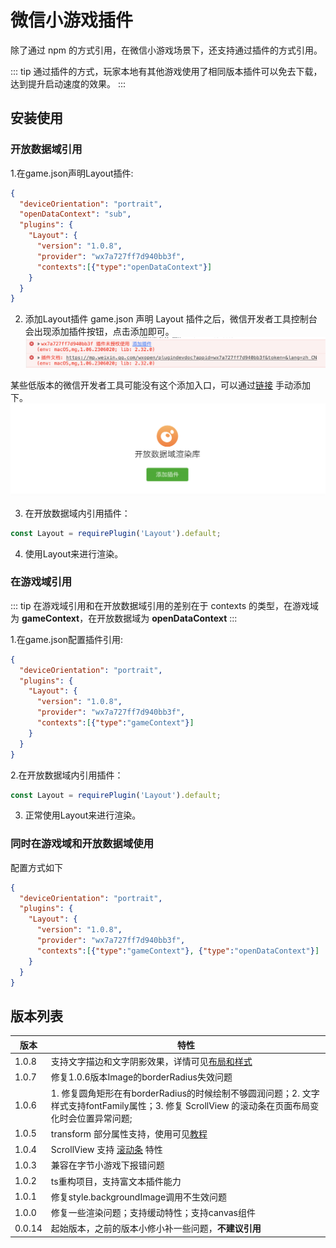 # 微信小游戏插件

除了通过 npm 的方式引用，在微信小游戏场景下，还支持通过插件的方式引用。

::: tip
通过插件的方式，玩家本地有其他游戏使用了相同版本插件可以免去下载，达到提升启动速度的效果。
:::

## 安装使用

### 开放数据域引用

1.在game.json声明Layout插件:
``` json
{
  "deviceOrientation": "portrait",
  "openDataContext": "sub",
  "plugins": {
    "Layout": {
      "version": "1.0.8",
      "provider": "wx7a727ff7d940bb3f",
      "contexts":[{"type":"openDataContext"}]
    }
  }
}

```

2. 添加Layout插件
game.json 声明 Layout 插件之后，微信开发者工具控制台会出现添加插件按钮，点击添加即可。
![Alt text](image.png)

某些低版本的微信开发者工具可能没有这个添加入口，可以通过[链接](https://mp.weixin.qq.com/wxopen/plugindevdoc?appid=wx7a727ff7d940bb3f&token=&lang=zh_CN) 手动添加下。
![Alt text](image-1.png)

3. 在开放数据域内引用插件：
``` js
const Layout = requirePlugin('Layout').default;
```

4. 使用Layout来进行渲染。

### 在游戏域引用
::: tip
在游戏域引用和在开放数据域引用的差别在于 contexts 的类型，在游戏域为 **gameContext**，在开放数据域为 **openDataContext**
:::


1.在game.json配置插件引用:
``` json
{
  "deviceOrientation": "portrait",
  "plugins": {
    "Layout": {
      "version": "1.0.8",
      "provider": "wx7a727ff7d940bb3f",
      "contexts":[{"type":"gameContext"}]
    }
  }
}
```

2.在开放数据域内引用插件：
``` js
const Layout = requirePlugin('Layout').default;
```

3. 正常使用Layout来进行渲染。


### 同时在游戏域和开放数据域使用
配置方式如下
``` json
{
  "deviceOrientation": "portrait",
  "plugins": {
    "Layout": {
      "version": "1.0.8",
      "provider": "wx7a727ff7d940bb3f",
      "contexts":[{"type":"gameContext"}, {"type":"openDataContext"}]
    }
  }
}
```

## 版本列表
| 版本          | 特性      | 
| --------------- | ------------------- |
| 1.0.8        | 支持文字描边和文字阴影效果，详情可见[布局和样式](../components//overview.md) |
| 1.0.7        | 修复1.0.6版本Image的borderRadius失效问题 |
| 1.0.6        | 1. 修复圆角矩形在有borderRadius的时候绘制不够圆润问题；2. 文字样式支持fontFamily属性；3. 修复 ScrollView 的滚动条在页面布局变化时会位置异常问题; |
| 1.0.5        | transform 部分属性支持，使用可见[教程](../tutorial/loading.md) |
| 1.0.4        | ScrollView 支持 [滚动条](../components/scrollbar.md) 特性 |
| 1.0.3        | 兼容在字节小游戏下报错问题 |
| 1.0.2        | ts重构项目，支持富文本插件能力 |
| 1.0.1        | 修复style.backgroundImage调用不生效问题 |
| 1.0.0        | 修复一些渲染问题；支持缓动特性；支持canvas组件 |
| 0.0.14        | 起始版本，之前的版本小修小补一些问题，**不建议引用** |

